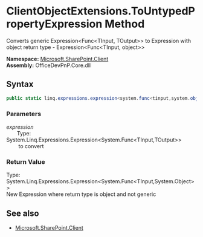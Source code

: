 # ClientObjectExtensions.ToUntypedPropertyExpression Method  
Converts generic  Expression<Func<TInput, TOutput>>  to Expression with object return type -  Expression<Func<TInput, object>>  

**Namespace:** [Microsoft.SharePoint.Client](Microsoft.SharePoint.Client.md)  
**Assembly:** OfficeDevPnP.Core.dll  
## Syntax
```C#
public static linq.expressions.expression<system.func<tinput,system.object>> ToUntypedPropertyExpression(Expression<Func<TInput, TOutput>> expression)
```
### Parameters
*expression*  
&emsp;&emsp;Type: System.Linq.Expressions.Expression<System.Func<TInput,TOutput>>  
&emsp;&emsp; to convert   
  
### Return Value
Type: System.Linq.Expressions.Expression<System.Func<TInput,System.Object>>  
New Expression where return type is object and not generic

## See also
- [Microsoft.SharePoint.Client](Microsoft.SharePoint.Client.md)
